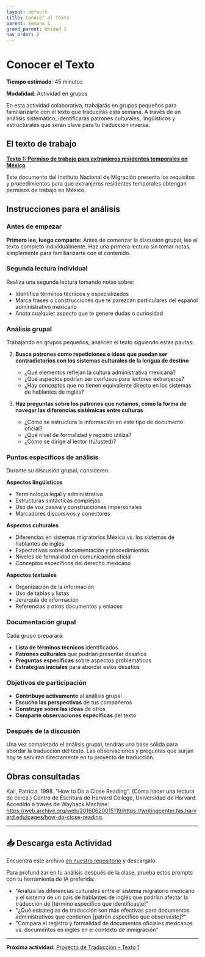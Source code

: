 ```yaml
---
layout: default
title: Conocer el Texto
parent: Semana 1
grand_parent: Unidad 1
nav_order: 2
---
```


# Conocer el Texto

**Tiempo estimado**: 45 minutos

**Modalidad**: Actividad en grupos

En esta actividad colaborativa, trabajarás en grupos pequeños para familiarizarte con el texto que traducirás esta semana. A través de un análisis sistemático, identificarás patrones culturales, lingüísticos y estructurales que serán clave para tu traducción inversa.

## El texto de trabajo

**[Texto 1: Permiso de trabajo para extranjeros residentes temporales en México](./texto1-inmigracion.md)**

Este documento del Instituto Nacional de Migración presenta los requisitos y procedimientos para que extranjeros residentes temporales obtengan permisos de trabajo en México.

## Instrucciones para el análisis

### Antes de empezar

**Primero lee, luego comparte:** Antes de comenzar la discusión grupal, lee el texto completo individualmente. Haz una primera lectura sin tomar notas, simplemente para familiarizarte con el contenido.

### Segunda lectura individual
Realiza una segunda lectura tomando notas sobre:
- Identifica términos técnicos y especializados
- Marca frases o construcciones que te parezcan particulares del español administrativo mexicano
- Anota cualquier aspecto que te genere dudas o curiosidad

### Análisis grupal 

Trabajando en grupos pequeños, analicen el texto siguiendo estas pautas:

2. **Busca patrones como repeticiones e ideas que puedan ser contradictorios con los sistemas culturales de la lengua de destino**
   - ¿Qué elementos reflejan la cultura administrativa mexicana?
   - ¿Qué aspectos podrían ser confusos para lectores extranjeros?
   - ¿Hay conceptos que no tienen equivalente directo en los sistemas de hablantes de inglés?

3. **Haz preguntas sobre los patrones que notamos, como la forma de navegar las diferencias sistémicas entre culturas**
   - ¿Cómo se estructura la información en este tipo de documento oficial?
   - ¿Qué nivel de formalidad y registro utiliza?
   - ¿Cómo se dirige al lector (tú/usted)?

### Puntos específicos de análisis

Durante su discusión grupal, consideren:

**Aspectos lingüísticos**
- Terminología legal y administrativa
- Estructuras sintácticas complejas
- Uso de voz pasiva y construcciones impersonales
- Marcadores discursivos y conectores

**Aspectos culturales**
- Diferencias en sistemas migratorios México vs. los sistemas de hablantes de inglés
- Expectativas sobre documentación y procedimientos
- Niveles de formalidad en comunicación oficial
- Conceptos específicos del derecho mexicano

**Aspectos textuales**
- Organización de la información
- Uso de tablas y listas
- Jerarquía de información
- Referencias a otros documentos y enlaces

### Documentación grupal

Cada grupo preparará:
- **Lista de términos técnicos** identificados
- **Patrones culturales** que podrían presentar desafíos
- **Preguntas específicas** sobre aspectos problemáticos
- **Estrategias iniciales** para abordar estos desafíos

### Objetivos de participación

- **Contribuye activamente** al análisis grupal
- **Escucha las perspectivas** de tus compañeros
- **Construye sobre las ideas** de otros
- **Comparte observaciones específicas** del texto

### Después de la discusión

Una vez completado el análisis grupal, tendrás una base sólida para abordar la traducción del texto. Las observaciones y preguntas que surjan hoy te servirán directamente en tu proyecto de traducción.

## Obras consultadas

Kail, Patricia. 1998. "How to Do a Close Reading". (Cómo hacer una lectura de cerca.) Centro de Escritura de Harvard College, Universidad de Harvard. Accedido a través de Wayback Machine: https://web.archive.org/web/20160620015119/https://writingcenter.fas.harvard.edu/pages/how-do-close-reading. 

---

## 📥 Descarga esta Actividad

Encuentra este archivo [en nuestro repositorio](https://github.com/alainamb/uic_tr18-trad-inversa-es-en/blob/main/unidad1/semana1/conocer-el-texto.md) y descárgalo.

Para profundizar en tu análisis después de la clase, prueba estos prompts con tu herramienta de IA preferida:

- "Analiza las diferencias culturales entre el sistema migratorio mexicano y el sistema de un país de hablantes de inglés que podrían afectar la traducción de [término específico que identificaste]"
- "¿Qué estrategias de traducción son más efectivas para documentos administrativos que contienen [patrón específico que observaste]?"
- "Compara el registro y formalidad de documentos oficiales mexicanos vs. documentos en inglés en el contexto de inmigración"

---

**Próxima actividad:** [Proyecto de Traducción - Texto 1](./proyecto-texto1.md)
